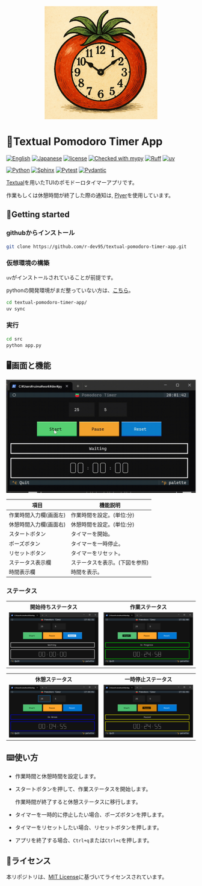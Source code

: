 <!--
    README
 -->

 <div align='center'>
  <img
    src='docs/image/icon.png'
    alt='Icon image'
    width=300
  />
</div>

# :tomato:Textual Pomodoro Timer App

[![English](https://img.shields.io/badge/English-018EF5.svg?labelColor=d3d3d3&logo=readme)](./README.md)
[![Japanese](https://img.shields.io/badge/Japanese-018EF5.svg?labelColor=d3d3d3&logo=readme)](./README_JA.md)
[![license](https://img.shields.io/github/license/r-dev95/textual-pomodoro-timer-app)](./LICENSE)
[![Checked with mypy](https://www.mypy-lang.org/static/mypy_badge.svg)](https://mypy-lang.org/)
[![Ruff](https://img.shields.io/endpoint?url=https://raw.githubusercontent.com/astral-sh/ruff/main/assets/badge/v2.json)](https://github.com/astral-sh/ruff)
[![uv](https://img.shields.io/endpoint?url=https://raw.githubusercontent.com/astral-sh/uv/main/assets/badge/v0.json)](https://github.com/astral-sh/uv)

[![Python](https://img.shields.io/badge/Python-3776AB.svg?labelColor=d3d3d3&logo=python)](https://github.com/python)
[![Sphinx](https://img.shields.io/badge/Sphinx-000000.svg?labelColor=d3d3d3&logo=sphinx&logoColor=000000)](https://github.com/sphinx-doc/sphinx)
[![Pytest](https://img.shields.io/badge/Pytest-0A9EDC.svg?labelColor=d3d3d3&logo=pytest)](https://github.com/pytest-dev/pytest)
[![Pydantic](https://img.shields.io/badge/Pydantic-ff0055.svg?labelColor=d3d3d3&logo=pydantic&logoColor=ff0055)](https://github.com/pydantic/pydantic)

[Textual]を用いたTUIのポモドーロタイマーアプリです。

作業もしくは休憩時間が終了した際の通知は,
[Plyer]を使用しています。

[Textual]: https://github.com/textualize/textual/
[Plyer]: https://github.com/kivy/plyer

## :rocket:Getting started

### githubからインストール

```bash
git clone https://github.com/r-dev95/textual-pomodoro-timer-app.git
```

### 仮想環境の構築

`uv`がインストールされていることが前提です。

pythonの開発環境がまだ整っていない方は、[こちら](https://github.com/r-dev95/env-python)。

```bash
cd textual-pomodoro-timer-app/
uv sync
```

### 実行

```bash
cd src
python app.py
```

## :desktop_computer:画面と機能

<img
  src='docs/image/demo.gif'
  alt='demo screen'
/>

|項目                   |機能説明                       |
| ---                   | ---                           |
|作業時間入力欄(画面左) |作業時間を設定。(単位:分)      |
|休憩時間入力欄(画面右) |休憩時間を設定。(単位:分)      |
|スタートボタン         |タイマーを開始。               |
|ポーズボタン           |タイマーを一時停止。           |
|リセットボタン         |タイマーをリセット。           |
|ステータス表示欄       |ステータスを表示。(下図を参照) |
|時間表示欄             |時間を表示。                   |

### ステータス

<table>
  <tr>
    <th>開始待ちステータス</th>
    <th>作業ステータス</th>
  </tr>
  <tr>
    <td>
      <img
          src='docs/image/app_wait.png'
          alt='Wait status screen'
      />
    </td>
    <td>
      <img
        src='docs/image/app_work.png'
        alt='Work status screen'
      />
    </td>
  </tr>
</table>
<table>
  <tr>
    <th>休憩ステータス</th>
    <th>一時停止ステータス</th>
  </tr>
  <tr>
    <td>
      <img
        src='docs/image/app_break.png'
        alt='Break status screen'
      />
    </td>
    <td>
      <img
        src='docs/image/app_pause.png'
        alt='Pause status screen'
      />
    </td>
  </tr>
</table>

## :keyboard:使い方

* 作業時間と休憩時間を設定します。
* スタートボタンを押して、作業ステータスを開始します。

  作業時間が終了すると休憩ステータスに移行します。

* タイマーを一時的に停止したい場合、ポーズボタンを押します。
* タイマーをリセットしたい場合、リセットボタンを押します。
* アプリを終了する場合、`Ctrl+q`または`Ctrl+c`を押します。

## :key:ライセンス

本リポジトリは、[MIT License](LICENSE)に基づいてライセンスされています。
